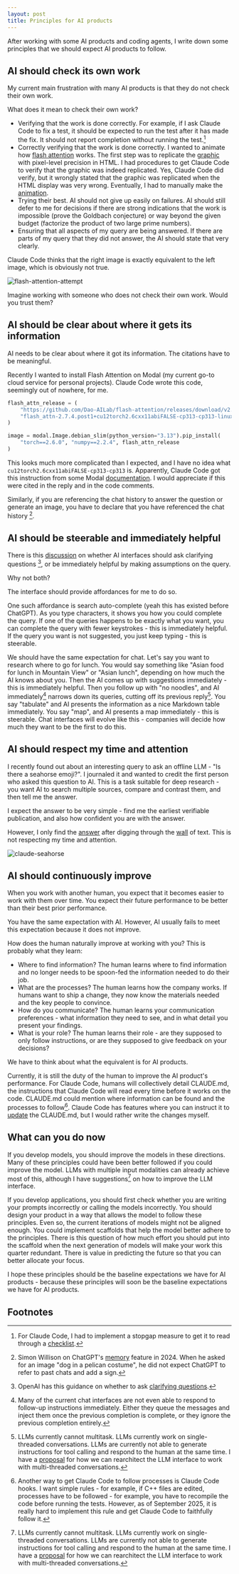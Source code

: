 ```yaml
---
layout: post
title: Principles for AI products
---
```


After working with some AI products and coding agents, I write down some principles that we should expect AI products to follow.



## AI should check its own work

My current main frustration with many AI products is that they do not check their own work.

What does it mean to check their own work?

- Verifying that the work is done correctly. For example, if I ask Claude Code to fix a test, it should be expected to run the test after it has made the fix. It should not report completion without running the test.[^claude-code-checklist]
- Correctly verifying that the work is done correctly. I wanted to animate how [flash attention](https://github.com/Dao-AILab/flash-attention) works. The first step was to replicate the [graphic](https://github.com/Dao-AILab/flash-attention/blob/main/assets/flashattn_banner.jpg) with pixel-level precision in HTML. I had procedures to get Claude Code to verify that the graphic was indeed replicated. Yes, Claude Code did verify, but it wrongly stated that the graphic was replicated when the HTML display was very wrong. Eventually, I had to manually make the [animation](https://github.com/tonghuikang/flash-attention-animation).
- Trying their best. AI should not give up easily on failures. AI should still defer to me for decisions if there are strong indications that the work is impossible (prove the Goldbach conjecture) or way beyond the given budget (factorize the product of two large prime numbers).
- Ensuring that all aspects of my query are being answered. If there are parts of my query that they did not answer, the AI should state that very clearly.

Claude Code thinks that the right image is exactly equivalent to the left image, which is obviously not true.

![flash-attention-attempt](/assets/flash-attention-attempt.png)

Imagine working with someone who does not check their own work. Would you trust them?

[^claude-code-checklist]: For Claude Code, I had to implement a stopgap measure to get it to read through a [checklist](https://github.com/tonghuikang/claude-code-template/blob/68481fdcbd9eaa088cda06c3b03ffc81bf5efcb4/.claude/checklist.py).



## AI should be clear about where it gets its information

AI needs to be clear about where it got its information. The citations have to be meaningful.

Recently I wanted to install Flash Attention on Modal (my current go-to cloud service for personal projects). Claude Code wrote this code, seemingly out of nowhere, for me.

```python
flash_attn_release = (
    "https://github.com/Dao-AILab/flash-attention/releases/download/v2.7.4.post1/"
    "flash_attn-2.7.4.post1+cu12torch2.6cxx11abiFALSE-cp313-cp313-linux_x86_64.whl"
)

image = modal.Image.debian_slim(python_version="3.13").pip_install(
    "torch==2.6.0", "numpy==2.2.4", flash_attn_release
)
```

This looks much more complicated than I expected, and I have no idea what `cu12torch2.6cxx11abiFALSE-cp313-cp313` is. Apparently, Claude Code got this instruction from some Modal [documentation](https://modal.com/docs/examples/install_flash_attn). I would appreciate if this were cited in the reply and in the code comments.

Similarly, if you are referencing the chat history to answer the question or generate an image, you have to declare that you have referenced the chat history [^simon-chat-history].

[^simon-chat-history]: Simon Willison on ChatGPT's [memory](https://simonwillison.net/2025/May/21/chatgpt-new-memory/) feature in 2024. When he asked for an image "dog in a pelican costume", he did not expect ChatGPT to refer to past chats and add a sign.






## AI should be steerable and immediately helpful

There is this [discussion](https://x.com/jeremyphoward/status/1961680007396561208) on whether AI interfaces should ask clarifying questions [^openai-clarifying-questions], or be immediately helpful by making assumptions on the query.

[^openai-clarifying-questions]: OpenAI has this guidance on whether to ask [clarifying questions](https://model-spec.openai.com/2025-04-11.html#ask_clarifying_questions).

Why not both?

The interface should provide affordances for me to do so.

One such affordance is search auto-complete (yeah this has existed before ChatGPT). As you type characters, it shows you how you could complete the query. If one of the queries happens to be exactly what you want, you can complete the query with fewer keystrokes - this is immediately helpful. If the query you want is not suggested, you just keep typing - this is steerable.

We should have the same expectation for chat. Let's say you want to research where to go for lunch. You would say something like "Asian food for lunch in Mountain View" or "Asian lunch", depending on how much the AI knows about you. Then the AI comes up with suggestions immediately - this is immediately helpful. Then you follow up with "no noodles", and AI immediately[^imcomplete-completion] narrows down its queries, cutting off its previous reply[^multichannel]. You say "tabulate" and AI presents the information as a nice Markdown table immediately. You say "map", and AI presents a map immediately - this is steerable. Chat interfaces will evolve like this - companies will decide how much they want to be the first to do this.

[^imcomplete-completion]: Many of the current chat interfaces are not even able to respond to follow-up instructions immediately. Either they queue the messages and inject them once the previous completion is complete, or they ignore the previous completion entirely.

[^multichannel]: LLMs currently cannot multitask. LLMs currently work on single-threaded conversations. LLMs are currently not able to generate instructions for tool calling and respond to the human at the same time. I have a [proposal](https://blog.huikang.dev/2025/05/14/multichannel-prediction.html) for how we can rearchitect the LLM interface to work with multi-threaded conversations.




## AI should respect my time and attention

I recently found out about an interesting query to ask an offline LLM - "Is there a seahorse emoji?". I journaled it and wanted to credit the first person who asked this question to AI. This is a task suitable for deep research - you want AI to search multiple sources, compare and contrast them, and then tell me the answer.

I expect the answer to be very simple - find me the earliest verifiable publication, and also how confident you are with the answer.

However, I only find the [answer](https://x.com/arithmoquine/status/1964179963323830624) after digging through the [wall](https://claude.ai/public/artifacts/3868e904-732d-406b-83ac-2d994e821a61) of text. This is not respecting my time and attention.

![claude-seahorse](/assets/claude-seahorse.png)


## AI should continuously improve

When you work with another human, you expect that it becomes easier to work with them over time. You expect their future performance to be better than their best prior performance.

You have the same expectation with AI. However, AI usually fails to meet this expectation because it does not improve.

How does the human naturally improve at working with you? This is probably what they learn:

- Where to find information? The human learns where to find information and no longer needs to be spoon-fed the information needed to do their job.
- What are the processes? The human learns how the company works. If humans want to ship a change, they now know the materials needed and the key people to convince.
- How do you communicate? The human learns your communication preferences - what information they need to see, and in what detail you present your findings.
- What is your role? The human learns their role - are they supposed to only follow instructions, or are they supposed to give feedback on your decisions?

We have to think about what the equivalent is for AI products.

Currently, it is still the duty of the human to improve the AI product's performance. For Claude Code, humans will collectively detail CLAUDE.md, the instructions that Claude Code will read every time before it works on the code. CLAUDE.md could mention where information can be found and the processes to follow[^claude-code-hooks]. Claude Code has features where you can instruct it to [update](https://docs.anthropic.com/en/docs/claude-code/memory#quickly-add-memories-with-the-%23-shortcut) the CLAUDE.md, but I would rather write the changes myself.

[^claude-code-hooks]: Another way to get Claude Code to follow processes is Claude Code hooks. I want simple rules - for example, if C++ files are edited, processes have to be followed - for example, you have to recompile the code before running the tests. However, as of September 2025, it is really hard to implement this rule and get Claude Code to faithfully follow it.



## What can you do now

If you develop models, you should improve the models in these directions. Many of these principles could have been better followed if you could improve the model. LLMs with multiple input modalities can already achieve most of this, although I have suggestions[^multichannel] on how to improve the LLM interface.

If you develop applications, you should first check whether you are writing your prompts incorrectly or calling the models incorrectly. You should design your product in a way that allows the model to follow these principles. Even so, the current iterations of models might not be aligned enough. You could implement scaffolds that help the model better adhere to the principles. There is this question of how much effort you should put into the scaffold when the next generation of models will make your work this quarter redundant. There is value in predicting the future so that you can better allocate your focus.

I hope these principles should be the baseline expectations we have for AI products - because these principles will soon be the baseline expectations we have for AI products.


## Footnotes